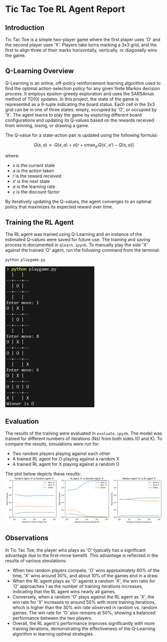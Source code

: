 # Tic Tac Toe RL Agent Report


## Introduction
Tic Tac Toe is a simple two-player game where the first player uses 'O' and the second player uses 'X'. Players take turns marking a 3x3 grid, and the first to align three of their marks horizontally, vertically, or diagonally wins the game.

## Q-Learning Overview
Q-Learning is an online, off-policy reinforcement learning algorithm used to find the optimal action-selection policy for any given finite Markov decision process. It employs epsilon-greedy exploration and uses the SARSAmax method of TD(0) updates. In this project, the state of the game is represented as a 9-tuple indicating the board status. Each cell in the 3x3 grid can be in one of three states: empty, occupied by 'O', or occupied by 'X'. The agent learns to play the game by exploring different board configurations and updating its Q-values based on the rewards received from winning, losing, or drawing a game.

The Q-value for a state-action pair is updated using the following formula:

$$ Q(s, a) \leftarrow Q(s, a) + \alpha \left[r + \gamma \max_{a'} Q(s', a') - Q(s, a)\right] $$

where:
- $s$ is the current state
- $a$ is the action taken
- $r$ is the reward received
- $s'$ is the next state
- $\alpha$ is the learning rate
- $\gamma$ is the discount factor

By iteratively updating the Q-values, the agent converges to an optimal policy that maximizes its expected reward over time.

## Training the RL Agent
The RL agent was trained using Q-Learning and an instance of the estimated Q-values were saved for future use. The training and saving process is documented in `qlearn.ipynb`. To manually play the side 'X' against the trained 'O' agent, run the following command from the terminal:
```
python playgame.py
```
![Manual Game Play Instance](./manual_game_play.png)

## Evaluation
The results of the training were evaluated in `evaluate.ipynb`. The model was trained for different numbers of iterations (Ns) from both sides (O and X). To compare the results, simulations were run for:
- Two random players playing against each other
- A trained RL agent for O playing against a random X
- A trained RL agent for X playing against a random O

The plot below depicts these results:
![Training Results Plot](./training_results.png)

## Observations
In Tic Tac Toe, the player who plays as 'O' typically has a significant advantage due to the first-move benefit. This advantage is reflected in the results of various simulations:
- When two random players compete, 'O' wins approximately 60% of the time, 'X' wins around 30%, and about 10% of the games end in a draw.
- When the RL agent plays as 'O' against a random 'X', the win ratio for 'O' approaches 1 as the number of training iterations increases, indicating that the RL agent wins nearly all games.
- Conversely, when a random 'O' plays against the RL agent as 'X', the win rate for 'X' increases to around 50% with more training iterations, which is higher than the 30% win rate observed in random vs. random games. The win rate for 'O' also remains at 50%, showing a balanced performance between the two players.
- Overall, the RL agent's performance improves significantly with more training iterations, demonstrating the effectiveness of the Q-Learning algorithm in learning optimal strategies.
















